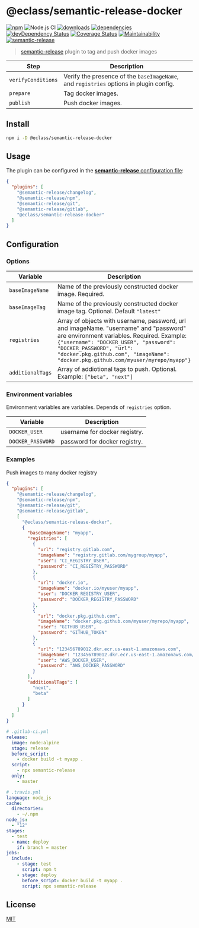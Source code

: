 # @eclass/semantic-release-docker

[![npm](https://img.shields.io/npm/v/@eclass/semantic-release-docker.svg)](https://www.npmjs.com/package/@eclass/semantic-release-docker)
![Node.js CI](https://github.com/eclass/semantic-release-docker/workflows/Node.js%20CI/badge.svg)
[![downloads](https://img.shields.io/npm/dt/@eclass/semantic-release-docker.svg)](https://www.npmjs.com/package/@eclass/semantic-release-docker)
[![dependencies](https://img.shields.io/david/eclass/semantic-release-docker.svg)](https://david-dm.org/eclass/semantic-release-docker)
[![devDependency Status](https://img.shields.io/david/dev/eclass/semantic-release-docker.svg)](https://david-dm.org/eclass/semantic-release-docker#info=devDependencies)
[![Coverage Status](https://coveralls.io/repos/github/eclass/semantic-release-docker/badge.svg?branch=master)](https://coveralls.io/github/eclass/semantic-release-docker?branch=master)
[![Maintainability](https://api.codeclimate.com/v1/badges/88355a0bbb92e6a01834/maintainability)](https://codeclimate.com/github/eclass/semantic-release-docker/maintainability)
[![semantic-release](https://img.shields.io/badge/%20%20%F0%9F%93%A6%F0%9F%9A%80-semantic--release-e10079.svg)](https://github.com/semantic-release/semantic-release)

> [semantic-release](https://github.com/semantic-release/semantic-release) plugin to tag and push docker images

| Step               | Description                                                                                 |
|--------------------|---------------------------------------------------------------------------------------------|
| `verifyConditions` | Verify the presence of the `baseImageName`, and `registries` options in plugin config. |
| `prepare`          | Tag docker images.                                                                   |
| `publish`          | Push docker images.                                                                   |

## Install

```bash
npm i -D @eclass/semantic-release-docker
```

## Usage

The plugin can be configured in the [**semantic-release** configuration file](https://github.com/semantic-release/semantic-release/blob/caribou/docs/usage/configuration.md#configuration):

```json
{
  "plugins": [
    "@semantic-release/changelog",
    "@semantic-release/npm",
    "@semantic-release/git",
    "@semantic-release/gitlab",
    "@eclass/semantic-release-docker"
  ]
}
```

## Configuration

### Options

| Variable             | Description                                                       |
| -------------------- | ----------------------------------------------------------------- |
| `baseImageName` | Name of the previously constructed docker image. Required. |
| `baseImageTag` | Name of the previously constructed docker image tag. Optional. Default `"latest"` |
| `registries` | Array of objects with username, password, url and imageName. "username" and "password" are environment variables. Required. Example: `{"username": "DOCKER_USER", "password": "DOCKER_PASSWORD", "url": "docker.pkg.github.com", "imageName": "docker.pkg.github.com/myuser/myrepo/myapp"}` |
| `additionalTags` | Array of addiotional tags to push. Optional. Example: `["beta", "next"]` |

### Environment variables

Environment variables are variables. Depends of `registries` option.

| Variable             | Description                                                       |
| -------------------- | ----------------------------------------------------------------- |
| `DOCKER_USER` | username for docker registry. |
| `DOCKER_PASSWORD` | password for docker registry. |

### Examples

Push images to many docker registry
```json
{
  "plugins": [
    "@semantic-release/changelog",
    "@semantic-release/npm",
    "@semantic-release/git",
    "@semantic-release/gitlab",
    [
      "@eclass/semantic-release-docker",
      {
        "baseImageName": "myapp",
        "registries": [
          {
            "url": "registry.gitlab.com",
            "imageName": "registry.gitlab.com/mygroup/myapp",
            "user": "CI_REGISTRY_USER",
            "password": "CI_REGISTRY_PASSWORD"
          },
          {
            "url": "docker.io",
            "imageName": "docker.io/myuser/myapp",
            "user": "DOCKER_REGISTRY_USER",
            "password": "DOCKER_REGISTRY_PASSWORD"
          },
          {
            "url": "docker.pkg.github.com",
            "imageName": "docker.pkg.github.com/myuser/myrepo/myapp",
            "user": "GITHUB_USER",
            "password": "GITHUB_TOKEN"
          },
          {
            "url": "123456789012.dkr.ecr.us-east-1.amazonaws.com",
            "imageName": "123456789012.dkr.ecr.us-east-1.amazonaws.com/myapp",
            "user": "AWS_DOCKER_USER",
            "password": "AWS_DOCKER_PASSWORD"
          }
        ],
        "additionalTags": [
          "next",
          "beta"
        ]
      }
    ]
  ]
}
```

```yml
# .gitlab-ci.yml
release:
  image: node:alpine
  stage: release
  before_script:
    - docker build -t myapp .
  script:
    - npx semantic-release
  only:
    - master
```

```yml
# .travis.yml
language: node_js
cache:
  directories:
    - ~/.npm
node_js:
  - "12"
stages:
  - test
  - name: deploy
    if: branch = master
jobs:
  include:
    - stage: test
      script: npm t
    - stage: deploy
      before_script: docker build -t myapp .
      script: npx semantic-release

```

## License

[MIT](https://tldrlegal.com/license/mit-license)
